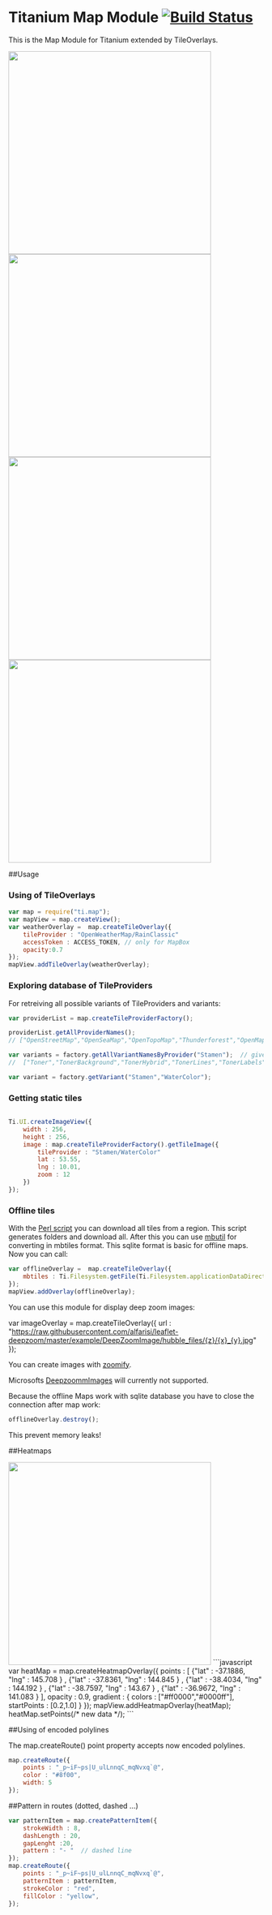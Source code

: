 # Titanium Map Module [![Build Status](https://travis-ci.org/appcelerator-modules/ti.map.svg)](https://travis-ci.org/appcelerator-modules/ti.map)

This is the Map Module for Titanium extended by TileOverlays. 


<img src="https://raw.githubusercontent.com/AppWerft/ti.map/master/screens/watercolor.png" width=400 /> <img src="https://raw.githubusercontent.com/AppWerft/ti.map/master/screens/Screenshot_20170219-112805.png" width=400 /> 
<img src="https://raw.githubusercontent.com/AppWerft/ti.map/master/screens/Screenshot_20170219-114755.png" width=400 /> <img src="https://raw.githubusercontent.com/AppWerft/ti.map/master/screens/osmsea.png" width=400 />


##Usage

### Using of TileOverlays
```javascript
var map = require("ti.map");
var mapView = map.createView();
var weatherOverlay =  map.createTileOverlay({
    tileProvider : "OpenWeatherMap/RainClassic"
    accessToken : ACCESS_TOKEN, // only for MapBox
    opacity:0.7
});
mapView.addTileOverlay(weatherOverlay);
```
### Exploring database of TileProviders
For retreiving all possible variants of TileProviders and variants:
```javascript
var providerList = map.createTileProviderFactory();

providerList.getAllProviderNames(); 
// ["OpenStreetMap","OpenSeaMap","OpenTopoMap","Thunderforest","OpenMapSurfer","Hydda","MapBox","Stamen","Esri","OpenWeatherMap","FreeMapSK","MtbMap","CartoDB","HikeBike","BasemapAT","NASAGIBS","NLS"]

var variants = factory.getAllVariantNamesByProvider("Stamen");  // gives list of all variants
//  ["Toner","TonerBackground","TonerHybrid","TonerLines","TonerLabels","TonerLite","Watercolor","Terrain","TerrainBackground","TopOSMRelief","TopOSMFeatures"]

var variant = factory.getVariant("Stamen","WaterColor");
```

### Getting static tiles
```javascript

Ti.UI.createImageView({
    width : 256,
    height : 256,
    image : map.createTileProviderFactory().getTileImage({
        tileProvider : "Stamen/WaterColor"
        lat : 53.55,
        lng : 10.01,
        zoom : 12
    })
});

```

### Offline tiles

With the [Perl script](http://search.cpan.org/~rotkraut/Geo-OSM-Tiles-0.01/downloadosmtiles.pl) you can download all tiles from a region. This script generates folders and download all. After this you can use [mbutil](https://github.com/mapbox/mbutil/) for converting in mbtiles format. This sqlite format is basic for offline maps. Now you can call:
```javascript
var offlineOverlay =  map.createTileOverlay({
   	mbtiles : Ti.Filesystem.getFile(Ti.Filesystem.applicationDataDirectory,"germany.mbtiles").nativePath,
});
mapView.addOverlay(offlineOverlay);
```

You can use this module for display deep zoom images:

var imageOverlay =  map.createTileOverlay({
	url : "https://raw.githubusercontent.com/alfarisi/leaflet-deepzoom/master/example/DeepZoomImage/hubble_files/{z}/{x}_{y}.jpg"
});
 
You can create images with [zoomify](https://www.macupdate.com/app/mac/58319/zoomify/download).
 
Microsofts [DeepzoommImages](https://en.wikipedia.org/wiki/Deep_Zoom) will currently  not supported. 


Because the offline Maps work with sqlite database you have to close the connection after map work:

```javascript
offlineOverlay.destroy();
```
This prevent memory leaks!

##Heatmaps

<img src="https://i.stack.imgur.com/FkVco.jpg" width=400 />
```javascript
var heatMap  = map.createHeatmapOverlay({
    points : [
        {"lat" : -37.1886, "lng" : 145.708 } ,
        {"lat" : -37.8361, "lng" : 144.845 } ,
        {"lat" : -38.4034, "lng" : 144.192 } ,
        {"lat" : -38.7597, "lng" : 143.67 } ,
        {"lat" : -36.9672, "lng" : 141.083 }
        ],
    opacity : 0.9,
    gradient : {
        colors : ["#ff0000","#0000ff"],
        startPoints : [0.2,1.0]
    }
});
mapView.addHeatmapOverlay(heatMap);
heatMap.setPoints(/* new data */);
```

##Using of encoded polylines

The map.createRoute() point property accepts now encoded polylines.

```javascript
map.createRoute({
	points : "_p~iF~ps|U_ulLnnqC_mqNvxq`@",
	color : "#8f00",
	width: 5
});
```

##Pattern in routes (dotted, dashed …)
```javascript
var patternItem = map.createPatternItem({
	strokeWidth : 8,
	dashLength : 20,
	gapLenght :20,
	pattern : "- "  // dashed line
});
map.createRoute({
	points : "_p~iF~ps|U_ulLnnqC_mqNvxq`@",
	patternItem : patternItem,
	strokeColor : "red",
	fillColor : "yellow",
});
```
	

